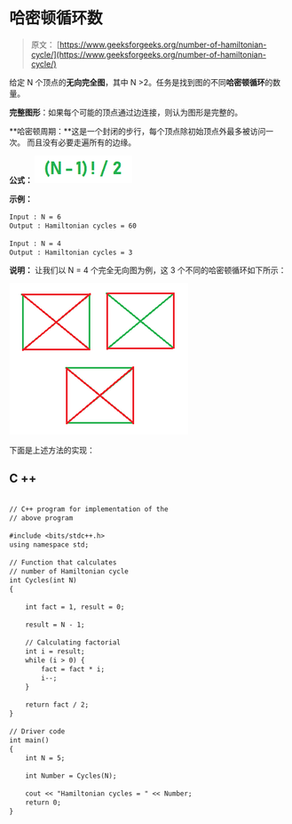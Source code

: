 # 哈密顿循环数

> 原文： [https://www.geeksforgeeks.org/number-of-hamiltonian-cycle/](https://www.geeksforgeeks.org/number-of-hamiltonian-cycle/)

给定 N 个顶点的**无向完全图**，其中 N >2。任务是找到图的不同**哈密顿循环**的数量。

**完整图形**：如果每个可能的顶点通过边连接，则认为图形是完整的。

**哈密顿周期：**这是一个封闭的步行，每个顶点除初始顶点外最多被访问一次。 而且没有必要走遍所有的边缘。

**公式：**
![](img/826d37e064f6b98d4976458989aff64d.png)

**示例：**

```
Input : N = 6
Output : Hamiltonian cycles = 60

Input : N = 4
Output : Hamiltonian cycles = 3

```

**说明：**
让我们以 N = 4 个完全无向图为例，这 3 个不同的哈密顿循环如下所示：

![](img/1257110eac56948a4e86c5d861da8059.png)

下面是上述方法的实现：

## C ++

```

// C++ program for implementation of the  
// above program 

#include <bits/stdc++.h> 
using namespace std; 

// Function that calculates 
// number of Hamiltonian cycle 
int Cycles(int N) 
{ 

    int fact = 1, result = 0; 

    result = N - 1; 

    // Calculating factorial 
    int i = result; 
    while (i > 0) { 
        fact = fact * i; 
        i--; 
    } 

    return fact / 2; 
} 

// Driver code 
int main() 
{ 
    int N = 5; 

    int Number = Cycles(N); 

    cout << "Hamiltonian cycles = " << Number; 
    return 0; 
} 

```
